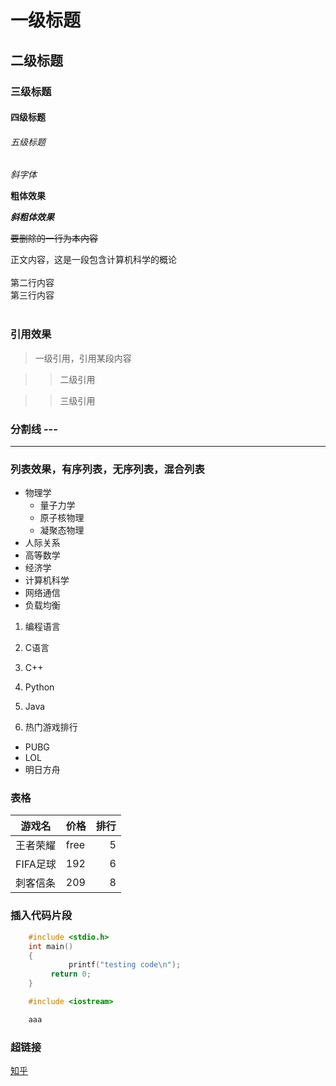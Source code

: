 # 一级标题

## 二级标题

### 三级标题

#### 四级标题

###### 五级标题

*斜字体*

**粗体效果**

***斜粗体效果***

~~要删除的一行为本内容~~

正文内容，这是一段包含计算机科学的概论<br><br>
第二行内容<br>
第三行内容<br><br>
### 引用效果
> 一级引用，引用某段内容

>> 二级引用

>> 三级引用

### 分割线 \-\-\-

--------------

### 列表效果，有序列表，无序列表，混合列表

* 物理学
  * 量子力学
  * 原子核物理
  * 凝聚态物理
* 人际关系
* 高等数学
* 经济学
* 计算机科学
 * 网络通信
  * 负载均衡

1. 编程语言
  1. C语言
  2. C++
  3. Python
  4. Java

1. 热门游戏排行
  * PUBG
  * LOL
  * 明日方舟

### 表格

游戏名|价格|排行
--|:--|--:|
王者荣耀|free|5
FIFA足球|192|6
刺客信条|209|8


### 插入代码片段
```c
	#include <stdio.h>
	int main()
	{
             printf("testing code\n");
	     return 0;
	}

```

```cpp
	#include <iostream>

```

```python
	aaa
```

### 超链接
[知乎](https://www.zhihu.com "点击进入知乎")

